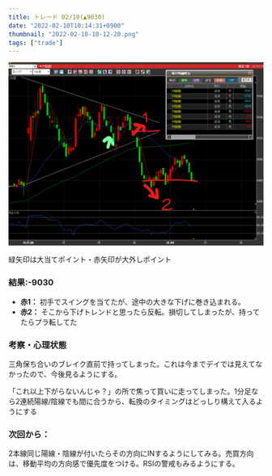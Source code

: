 ```yaml
---
title: トレード 02/10(▲9030)
date: "2022-02-10T10:14:31+0900"
thumbnail: "2022-02-10-10-12-20.png"
tags: ["trade"]
---
```


![](2022-02-10-10-12-20.png)

緑矢印は大当てポイント・赤矢印が大外しポイント

### 結果:-9030

- **赤1：** 初手でスイングを当てたが、途中の大きな下げに巻き込まれる。
- **赤2：** そこから下げトレンドと思ったら反転。損切してしまったが、持ってたらプラ転してた

### 考察・心理状態
三角保ち合いのブレイク直前で持ってしまった。これは今までデイでは見えてなかったので、今後見るようにする。

「これ以上下がらないんじゃ？」の所で焦って買いに走ってしまった。1分足なら2連続陽線/陰線でも間に合うから、転換のタイミングはどっしり構えて入るようにする

### 次回から：

2本線同じ陽線・陰線が付いたらその方向にINするようにしてみる。売買方向は、移動平均の方向感で優先度をつける。RSIの警戒もみるようにする。